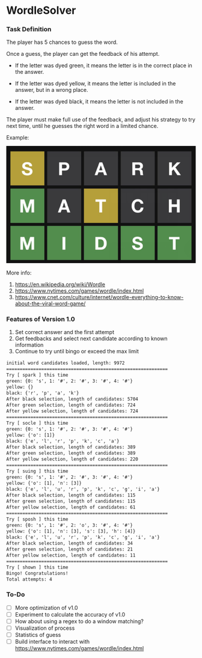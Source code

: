 # WordleSolver

### Task Definition
The player has 5 chances to guess the word.

Once a guess, the player can get the feedback of his attempt.

- If the letter was dyed green, it means the letter is in the correct place in the answer.

- If the letter was dyed yellow, it means the letter is included in the answer, but in a wrong place.

- If the letter was dyed black, it means the letter is not included in the answer.

The player must make full use of the feedback, and adjust his strategy to try next time, 
until he guesses the right word in a limited chance.

Example:

![avatar](/Resource/fig/README/wordle_example.png)

More info:

1. https://en.wikipedia.org/wiki/Wordle
2. https://www.nytimes.com/games/wordle/index.html
3. https://www.cnet.com/culture/internet/wordle-everything-to-know-about-the-viral-word-game/

### Features of Version 1.0

1. Set correct answer and the first attempt
2. Get feedbacks and select next candidate according to known information
3. Continue to try until bingo or exceed the max limit

```text
initial word candidates loaded, length: 9972
============================================================
Try [ spark ] this time
green: {0: 's', 1: '#', 2: '#', 3: '#', 4: '#'}
yellow: {}
black: {'r', 'p', 'a', 'k'}
After black selection, length of candidates: 5704
After green selection, length of candidates: 724
After yellow selection, length of candidates: 724
============================================================
Try [ socle ] this time
green: {0: 's', 1: '#', 2: '#', 3: '#', 4: '#'}
yellow: {'o': [1]}
black: {'e', 'l', 'r', 'p', 'k', 'c', 'a'}
After black selection, length of candidates: 389
After green selection, length of candidates: 389
After yellow selection, length of candidates: 220
============================================================
Try [ suing ] this time
green: {0: 's', 1: '#', 2: '#', 3: '#', 4: '#'}
yellow: {'o': [1], 'n': [3]}
black: {'e', 'l', 'u', 'r', 'p', 'k', 'c', 'g', 'i', 'a'}
After black selection, length of candidates: 115
After green selection, length of candidates: 115
After yellow selection, length of candidates: 61
============================================================
Try [ sposh ] this time
green: {0: 's', 1: '#', 2: 'o', 3: '#', 4: '#'}
yellow: {'o': [1], 'n': [3], 's': [3], 'h': [4]}
black: {'e', 'l', 'u', 'r', 'p', 'k', 'c', 'g', 'i', 'a'}
After black selection, length of candidates: 34
After green selection, length of candidates: 21
After yellow selection, length of candidates: 11
============================================================
Try [ shown ] this time
Bingo! Congratulations!
Total attempts: 4
```

### To-Do

- [ ] More optimization of v1.0
- [ ] Experiment to calculate the accuracy of v1.0
- [ ] How about using a regex to do a window matching?
- [ ] Visualization of process
- [ ] Statistics of guess
- [ ] Build interface to interact with https://www.nytimes.com/games/wordle/index.html
